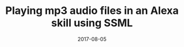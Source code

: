 ---
date: 2017-08-05
title: Playing mp3 audio files in an Alexa skill using SSML
video_id: pKlnpf0SsoE
description: Playing mp3 files from a custom Alexa skill using SSML.
categories:
  - Amazon-Alexa
resources:
  - name: Source code
    link: https://github.com/skilltemplates/
  - name: Dabble Lab
    link: https://dabblelab.com
type: Video
set: 
set_order: 15
---